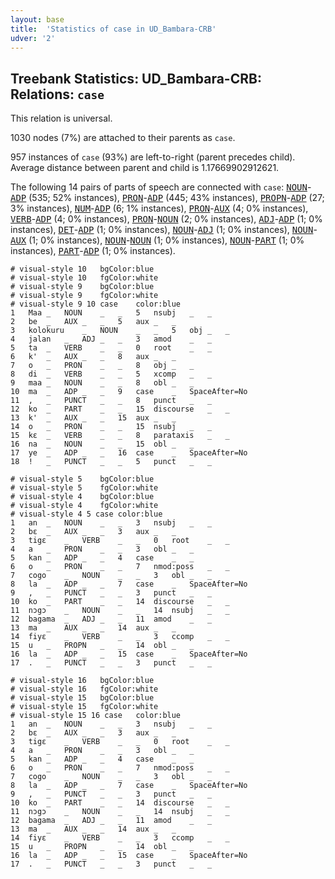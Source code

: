 ```yaml
---
layout: base
title:  'Statistics of case in UD_Bambara-CRB'
udver: '2'
---
```


## Treebank Statistics: UD_Bambara-CRB: Relations: `case`

This relation is universal.

1030 nodes (7%) are attached to their parents as `case`.

957 instances of `case` (93%) are left-to-right (parent precedes child).
Average distance between parent and child is 1.17669902912621.

The following 14 pairs of parts of speech are connected with `case`: <tt><a href="bm_crb-pos-NOUN.html">NOUN</a></tt>-<tt><a href="bm_crb-pos-ADP.html">ADP</a></tt> (535; 52% instances), <tt><a href="bm_crb-pos-PRON.html">PRON</a></tt>-<tt><a href="bm_crb-pos-ADP.html">ADP</a></tt> (445; 43% instances), <tt><a href="bm_crb-pos-PROPN.html">PROPN</a></tt>-<tt><a href="bm_crb-pos-ADP.html">ADP</a></tt> (27; 3% instances), <tt><a href="bm_crb-pos-NUM.html">NUM</a></tt>-<tt><a href="bm_crb-pos-ADP.html">ADP</a></tt> (6; 1% instances), <tt><a href="bm_crb-pos-PRON.html">PRON</a></tt>-<tt><a href="bm_crb-pos-AUX.html">AUX</a></tt> (4; 0% instances), <tt><a href="bm_crb-pos-VERB.html">VERB</a></tt>-<tt><a href="bm_crb-pos-ADP.html">ADP</a></tt> (4; 0% instances), <tt><a href="bm_crb-pos-PRON.html">PRON</a></tt>-<tt><a href="bm_crb-pos-NOUN.html">NOUN</a></tt> (2; 0% instances), <tt><a href="bm_crb-pos-ADJ.html">ADJ</a></tt>-<tt><a href="bm_crb-pos-ADP.html">ADP</a></tt> (1; 0% instances), <tt><a href="bm_crb-pos-DET.html">DET</a></tt>-<tt><a href="bm_crb-pos-ADP.html">ADP</a></tt> (1; 0% instances), <tt><a href="bm_crb-pos-NOUN.html">NOUN</a></tt>-<tt><a href="bm_crb-pos-ADJ.html">ADJ</a></tt> (1; 0% instances), <tt><a href="bm_crb-pos-NOUN.html">NOUN</a></tt>-<tt><a href="bm_crb-pos-AUX.html">AUX</a></tt> (1; 0% instances), <tt><a href="bm_crb-pos-NOUN.html">NOUN</a></tt>-<tt><a href="bm_crb-pos-NOUN.html">NOUN</a></tt> (1; 0% instances), <tt><a href="bm_crb-pos-NOUN.html">NOUN</a></tt>-<tt><a href="bm_crb-pos-PART.html">PART</a></tt> (1; 0% instances), <tt><a href="bm_crb-pos-PART.html">PART</a></tt>-<tt><a href="bm_crb-pos-ADP.html">ADP</a></tt> (1; 0% instances).


~~~ conllu
# visual-style 10	bgColor:blue
# visual-style 10	fgColor:white
# visual-style 9	bgColor:blue
# visual-style 9	fgColor:white
# visual-style 9 10 case	color:blue
1	Maa	_	NOUN	_	_	5	nsubj	_	_
2	be	_	AUX	_	_	5	aux	_	_
3	kolokuru	_	NOUN	_	_	5	obj	_	_
4	jalan	_	ADJ	_	_	3	amod	_	_
5	ta	_	VERB	_	_	0	root	_	_
6	k'	_	AUX	_	_	8	aux	_	_
7	o	_	PRON	_	_	8	obj	_	_
8	di	_	VERB	_	_	5	xcomp	_	_
9	maa	_	NOUN	_	_	8	obl	_	_
10	ma	_	ADP	_	_	9	case	_	SpaceAfter=No
11	,	_	PUNCT	_	_	8	punct	_	_
12	ko	_	PART	_	_	15	discourse	_	_
13	k'	_	AUX	_	_	15	aux	_	_
14	o	_	PRON	_	_	15	nsubj	_	_
15	kɛ	_	VERB	_	_	8	parataxis	_	_
16	na	_	NOUN	_	_	15	obl	_	_
17	ye	_	ADP	_	_	16	case	_	SpaceAfter=No
18	!	_	PUNCT	_	_	5	punct	_	_

~~~


~~~ conllu
# visual-style 5	bgColor:blue
# visual-style 5	fgColor:white
# visual-style 4	bgColor:blue
# visual-style 4	fgColor:white
# visual-style 4 5 case	color:blue
1	an	_	NOUN	_	_	3	nsubj	_	_
2	bɛ	_	AUX	_	_	3	aux	_	_
3	tigɛ	_	VERB	_	_	0	root	_	_
4	a	_	PRON	_	_	3	obl	_	_
5	kan	_	ADP	_	_	4	case	_	_
6	o	_	PRON	_	_	7	nmod:poss	_	_
7	cogo	_	NOUN	_	_	3	obl	_	_
8	la	_	ADP	_	_	7	case	_	SpaceAfter=No
9	,	_	PUNCT	_	_	3	punct	_	_
10	ko	_	PART	_	_	14	discourse	_	_
11	nɔgɔ	_	NOUN	_	_	14	nsubj	_	_
12	bagama	_	ADJ	_	_	11	amod	_	_
13	ma	_	AUX	_	_	14	aux	_	_
14	fiyɛ	_	VERB	_	_	3	ccomp	_	_
15	u	_	PROPN	_	_	14	obl	_	_
16	la	_	ADP	_	_	15	case	_	SpaceAfter=No
17	.	_	PUNCT	_	_	3	punct	_	_

~~~


~~~ conllu
# visual-style 16	bgColor:blue
# visual-style 16	fgColor:white
# visual-style 15	bgColor:blue
# visual-style 15	fgColor:white
# visual-style 15 16 case	color:blue
1	an	_	NOUN	_	_	3	nsubj	_	_
2	bɛ	_	AUX	_	_	3	aux	_	_
3	tigɛ	_	VERB	_	_	0	root	_	_
4	a	_	PRON	_	_	3	obl	_	_
5	kan	_	ADP	_	_	4	case	_	_
6	o	_	PRON	_	_	7	nmod:poss	_	_
7	cogo	_	NOUN	_	_	3	obl	_	_
8	la	_	ADP	_	_	7	case	_	SpaceAfter=No
9	,	_	PUNCT	_	_	3	punct	_	_
10	ko	_	PART	_	_	14	discourse	_	_
11	nɔgɔ	_	NOUN	_	_	14	nsubj	_	_
12	bagama	_	ADJ	_	_	11	amod	_	_
13	ma	_	AUX	_	_	14	aux	_	_
14	fiyɛ	_	VERB	_	_	3	ccomp	_	_
15	u	_	PROPN	_	_	14	obl	_	_
16	la	_	ADP	_	_	15	case	_	SpaceAfter=No
17	.	_	PUNCT	_	_	3	punct	_	_

~~~


